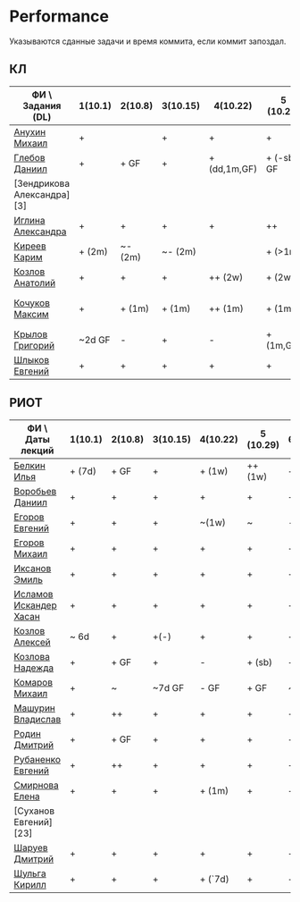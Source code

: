 # Performance

Указываются сданные задачи и время коммита, если коммит запоздал.

## КЛ

| ФИ \ Задания (DL)    | 1(10.1) | 2(10.8) | 3(10.15) | 4(10.22)    | 5 (10.29)  | 6(11.12)  | 7(11.26) | Лекции | Задачи  | 8  | Итог |
| -------------------- | ------- | ------- | -------- | ----------- | ---------- | --------- | -------- | ------ | ------- | -- | ---- |
| [Анухин Михаил][1]   | +       |         | +        | +           | +          | + (-)     |          | 3      | 4.2     |    |      |
| [Глебов Даниил][2]   | +       | + GF    | +        | +(dd,1m,GF) | + (-sb) GF | +         | +   GF   | 3      | 4(-1 GF)| -1 | 6    |
| [Зендрикова Александра][3] |   |         |          |             |            |           |          | 1,5    | 0       |    |      |
| [Иглина Александра][4] | +     | +       | +        | +           | ++         | +         | +        | 2      | 6.5     | +1 | ~9 (signalR)  |
| [Киреев Карим][5]    | + (2m)  | ~- (2m) | ~- (2m)  |             | + (>1m)    |           |          | 0      | 1.5     |    |      |
| [Козлов Анатолий][6] | +       | +       | +        | ++ (2w)     | + (2w)     | + (NoPR)  | +        | 3      | 4       | 0  | 7    |
| [Кочуков Максим][7]  | +       | + (1m)  | + (1m)   | ++ (1m)     | + (1m)     |           |          | 0      | 2       | ~  | ~ (пытается на 5-7) |
| [Крылов Григорий][8] | ~2d GF  | -       | +        | -           | + (1m,GF)  | +(-f, GF) | ~        | 3      | 3(-1 GF)|    |      |
| [Шлыков Евгений][9]  | +       | +       | +        | +           | +          | +         | +        | 3      | 6       | -1 | 8    |

## РИОТ

| ФИ \ Даты лекций             | 1(10.1) | 2(10.8) | 3(10.15) | 4(10.22) | 5 (10.29) | 6(11.12) | 7(11.26) | Лекции | Задачи | 8  | Итог |
| ---------------------------- | ------- | ------- | -------- | -------- | --------- | -------- | -------- | ------ | ------ | -- | ---- |
| [Белкин Илья][10]            | + (7d)  | + GF    | +        | + (1w)   | ++ (1w)   | +        | +(2w)    | 3      | 5      | -1 |  7   |
| [Воробьев Даниил][11]        | +       | +       | +        | +        | +         | +        | +        | 3      | 6      | -1 |  8   |
| [Егоров Евгений][12]         | +       | +       | +        | ~(1w)    | ~         | -        | ~ (2w)   | 3      | 3      | +1 |  ~ (пытается на 8) |
| [Егоров Михаил][13]          | +       | +       | +        | +        | +         | +        | + (1w)   | 2.25   | 5.5    | -1 |  7   |
| [Иксанов Эмиль][14]          | +       | +       | +        | +        | +         | + (3w)   | ~ (1w)   | 2.5    | 5      | -1 |  7   |
| [Исламов Искандер Хасан][15] | +       | +       | +        | +        | +         | +        | +        | 2.5    | 5.5    | -1 |  7   |
| [Козлов Алексей][16]         | ~ 6d    | +       | +(-)     | +        | +         | +        | + (1w)   | 3      | 5      | -1 |  7   |
| [Козлова Надежда][17]        | +       | + GF    | +        | -        | + (sb)    | +        | +        | 3      | 5      | -1 |  7   |
| [Комаров Михаил][18]         | +       | ~       | ~7d GF   | - GF     | + GF      | ~ 3d GF  | -        | 2      | 3      | 0  |  5   |
| [Машурин Владислав][19]      | +       | ++      | +        | +        | +         | ++       | +        | 2.5    | 7      | -1 |  9   |
| [Родин Дмитрий][20]          | +       | + GF    | +        | +        | +         | +        | +        | 3      | 6      | 0  |  ~9 (IL,delegates) |
| [Рубаненко Евгений][21]      | +       | ++      | +        | +        | +         | ++       | +        | 2.5    | 7      | -1 |  9   |
| [Смирнова Елена][22]         | +       | +       | +        | + (1m)   | +         | +        | -        | 3      | 4.5    | -1 |  7   |
| [Суханов Евгений][23]        |         |         |          |          |           |          |          | 0      | 0      |    |      |
| [Шаруев Дмитрий][24]         | +       | +       | +        | +        | +         | +        | +        | 3      | 6      | +1 |  10  |
| [Шульга Кирилл][25]          | +       | +       | +        | + (`7d)  | +         | +        | + (2w)   | 2      | 5.5    | ?  |  ~ (пытается на 8) |

[1]:https://github.com/hisubbotin/net-study/pulls/clumpytuna
[2]:https://github.com/hisubbotin/net-study/pulls/tank4gun

[4]:https://github.com/hisubbotin/net-study/pulls/Loulett
[5]:https://github.com/hisubbotin/net-study/pulls/sharfiky
[6]:https://github.com/hisubbotin/net-study/pulls/Anat37
[7]:https://github.com/hisubbotin/net-study/pulls/tna0y
[8]:https://github.com/hisubbotin/net-study/pulls/kryloffgregory
[9]:https://github.com/hisubbotin/net-study/pulls/eshlykov
[10]:https://github.com/hisubbotin/net-study/pulls/ivbelkin
[11]:https://github.com/hisubbotin/net-study/pulls/morell5
[12]:https://github.com/hisubbotin/net-study/pulls/EgorovEV
[13]:https://github.com/hisubbotin/net-study/pulls/EgorovMike219
[14]:https://github.com/hisubbotin/net-study/pulls/iksanov
[15]:https://github.com/hisubbotin/net-study/pulls/iskislamov
[16]:https://github.com/hisubbotin/net-study/pulls/littleboyjohnny
[17]:https://github.com/hisubbotin/net-study/pulls/nkozlova
[18]:https://github.com/hisubbotin/net-study/pulls/KomarovMikhail
[19]:https://github.com/hisubbotin/net-study/pulls/Vladislav27
[20]:https://github.com/hisubbotin/net-study/pulls/RodinDmitry
[21]:https://github.com/hisubbotin/net-study/pulls/svinkapeppa
[22]:https://github.com/hisubbotin/net-study/pulls/SmirnovaES

[24]:https://github.com/hisubbotin/net-study/pulls/Wiki-fan
[25]:https://github.com/hisubbotin/net-study/pulls/stoballnik